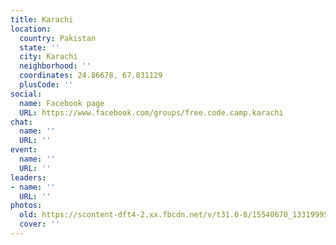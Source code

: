```yaml
---
title: Karachi
location:
  country: Pakistan
  state: ''
  city: Karachi
  neighborhood: ''
  coordinates: 24.86678, 67.031129
  plusCode: ''
social:
  name: Facebook page
  URL: https://www.facebook.com/groups/free.code.camp.karachi
chat:
  name: ''
  URL: ''
event:
  name: ''
  URL: ''
leaders:
- name: ''
  URL: ''
photos:
  old: https://scontent-dft4-2.xx.fbcdn.net/v/t31.0-8/15540670_1331999546839680_5176531604756879523_o.jpg?oh=e317ab8061200796d9efbff660d5c66d&oe=5954B95E
  cover: ''
---
```

